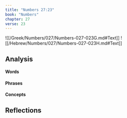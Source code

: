 ```yaml
---
title: "Numbers 27:23"
book: "Numbers"
chapter: 27
verse: 23
---
```

![[/Greek/Numbers/027/Numbers-027-023G.md#Text]]
![[/Hebrew/Numbers/027/Numbers-027-023H.md#Text]]

## Analysis

#### Words

#### Phrases

#### Concepts

## Reflections
